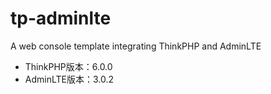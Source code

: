 # tp-adminlte
 A web console template integrating ThinkPHP and AdminLTE

 * ThinkPHP版本：6.0.0
 * AdminLTE版本：3.0.2
